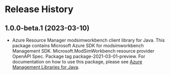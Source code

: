 # Release History

## 1.0.0-beta.1 (2023-03-10)

- Azure Resource Manager modsimworkbench client library for Java. This package contains Microsoft Azure SDK for modsimworkbench Management SDK. Microsoft.ModSimWorkbench resource provider OpenAPI Spec. Package tag package-2021-03-01-preview. For documentation on how to use this package, please see [Azure Management Libraries for Java](https://aka.ms/azsdk/java/mgmt).
